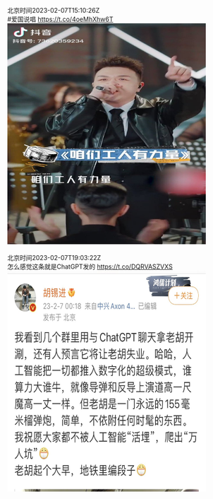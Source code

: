 北京时间2023-02-07T15:10:26Z<br>#爱国说唱 https://t.co/4oeMhXhw6T<br><img src='/temp/video/2023/x-Month-2/s-Day-07/whyyoutouzhele/1622855288142299136_0.jpg' width='450' height='500'><br><br>北京时间2023-02-07T19:03:22Z<br>怎么感觉这条就是ChatGPT发的 https://t.co/DQRVASZVXS<br><img src='/temp/image/2023/x-Month-2/1622913908695605249_0.jpg' width='450' height='500'><br><br>